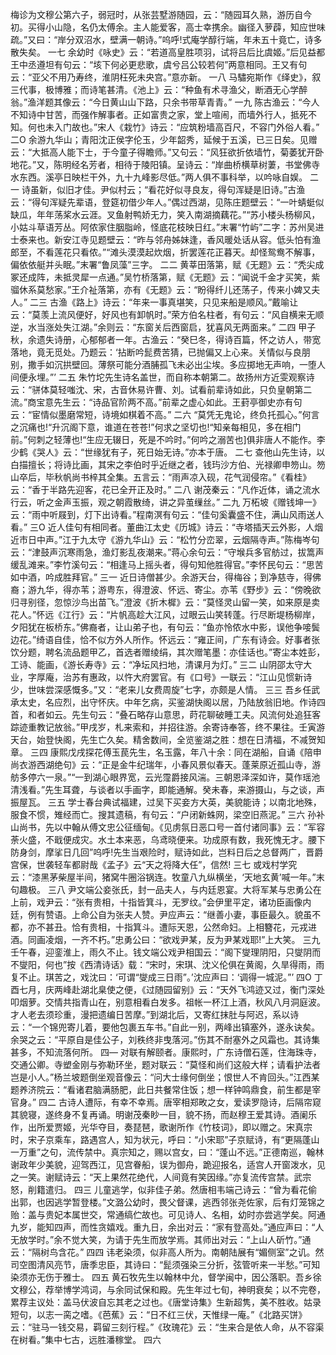<!-- { "loadSidebar": true } -->
梅诊为文穆公第六子，弱冠时，从张芸墅游随园，云：“随园耳久熟，游历自今初。买得小山隐，名仍太傅余。主人能爱客，高士幸携余。幽径入萝薜，知应世味疏。”又曰：“岸分双沼水，壁满一朝诗。”呜呼!式庵学醇行端，年未五十竟亡，诗多散失矣。
一七
余幼时《咏史》云：“若道高皇胜项羽，试将吕后比虞姬。”后见益都王中丞遵坦有句云：“垓下何必更悲歌，虞兮吕公较若何”两意相同。王又有句云：“亚父不用乃寿终，淮阴枉死未央宫。”意亦新。
一八
马驌宛斯作《绎史》，叙三代事，极博雅；而诗笔甚清。《池上》云：“种鱼有术寻渔父，断酒无心学醉翁。”渔洋题其像云：“今日黄山山下路，只余书带草青青。”
一九
陈古渔云：“今人不知诗中甘苦，而强作解事者。正如富贵之家，堂上喧闹，而墙外行人，抵死不知。何也未入门故也。”宋人《栽竹》诗云：“应筑粉墙高百尺，不容门外俗人看。”
二O
余游九华山；青阳沈正侯字伦玉，少年韶秀，延候于五溪，已三日矣。见赠云：“大抵高人能下士，于今童子得瞻师。”又句云：“风狂欲折依墙竹，菊萎犹开卧地花。”又，陈明经名芳者，相待于陵阳镇。呈诗云：“岸曲桥横草树萋，书堂佛寺水东西。溪亭日映栏干外，九十九峰影尽低。”两人俱不事科举，以吟咏自娱。
二一
诗虽新，似旧才佳。尹似村云；“看花好似寻良友，得句浑疑是旧诗。”古渔云：“得句浑疑先辈语，登筵初借少年人。”偶过西湖，见陈庄题壁云：“一叶蜻蜓似缺瓜，年年荡桨水云涯。叉鱼射鸭娇无力，笑入南湖摘藕花。”“苏小楼头杨柳风，小姑斗草语芳丛。阿侬家住胭脂岭，怪底花枝映日红。”末署“竹屿”二字：苏州吴进士泰来也。新安江寺见题壁云：“昨与邻舟姊妹逢，香风暖处话从容。低头怕有渔郎至，不看莲花只看侬。”“滩头漠漠起炊烟，折罢莲花正暮天。却怪鸳鸯不解事，偏依依艇并头眠。”末署“鲁凤藻”三字。
二二
黄莘田落第，赋《无题》云：“秃尖成冢还成阵，未抵灵犀一点通。”吴竹桥落第，赋《无题》云：“闻说千金才买笑，紫骝休系莫愁家。”王介祉落第，亦有《无题》云：“盼得纤儿还荡子，传来小婢又夫人。”
二三
古渔《路上》诗云：“年来一事真堪笑，只见来船是顺风。”戴喻让云：“莫羡上流风便好，好风也有卸帆时。”荣方伯名柱者，有句云：“风自横来无顺逆，水当涨处失江湖。”余则云：“东窗关后西窗启，犹喜风无两面来。”
二四
甲子秋，余遗失诗册，心郁郁者一年。古渔云：“癸巳冬，得诗百篇，怀之访人，带宽落地，竟无觅处。乃题云：‘拈断吟髭费苦猜，已抛偏又上心来。关情似与良朋别，撒手如沉拱壁回。薄祭可能分酒脯孤飞未必出尘埃。多应掷地无声响，一堕人间便永埋。”’
二五
朱竹坨先生诗名盖世，而自称本朝第二。故扬州方近雯观察诗云：“骈体莫轻嗤沈、宋，古音休易许曹、刘。试看前辈诗如此，只负皇朝第二流。”商宝意先生云：“诗品官阶两不高。”前辈之虚心如此。王葑亭御史亦有句云：“宦情似墨磨常短，诗境如棋着不高。”
二六
“莫凭无鬼论，终负托孤心。”何言之沉痛也!“升沉阁下意，谁道在苍苍!”何求之坚切也!“知亲每相见，多在相门前。”何刺之轻薄也!“生应无辍日，死是不吟时。”何吟之溺苦也]俱非唐人不能作。李少鹤《哭人》云：“世缘犹有子，死日始无诗。”亦本于唐。
二七
查他山先生诗，以白描擅长；将诗比画，其宋之李伯时乎近继之者，钱玙沙方伯、光禄卿申笏山。笏山卒后，毕秋帆尚书梓其全集。五言云：“雨声凉入砚，花气润侵帘。”《看桂》云：“香于半路先迎客，花已全开正及时。”
二八
谢茂秦云：“凡作近体，诵之流水行云，听之金声玉振，观之朝霞散绮，讲之异茧缫丝。”
二九
万柘坡《赠钱坤一》云：“雨中听屐到，灯下出诗看。”程南溟有句云：“佳句奚囊盛不住，满山风雨送人看。”
三O
近人佳句有相同者。董曲江太史《历城》诗云：“寺塔插天云外影，人烟近市日中声。”江于九太守《游九华山》云：“松竹分峦翠，云烟隔寺声。”陈梅岑句云：“津鼓声沉寒雨急，渔灯影乱夜潮来。”蒋心余句云：“守堠兵多官舫过，拔篙声缓乱滩来。”李竹溪句云：“相逢马上摇头者，得句知他胜得官。”李怀民句云：“思苦如中酒，吟成胜拜官。”
三一
近日诗僧甚少。余游天台，得梅谷；到净慈寺，得佛裔；游九华，得亦苇；游粤东，得澄波、怀远、寄尘。亦苇《野步》云：“傍晚欲归寻别径，忽惊沙鸟出苗飞。”澄波《折木樨》云：“莫怪灵山留一笑，如来原是卖花人。”怀远《江行》云：“片帆高趁大江风，过眼云山笑转蓬。行尽断堤杨柳岸，夕阳犹在板桥东。”佛裔者，让山弟子也，有句云：“鱼亦怜侬水中影，误他争唼鬓边花。”绮语自佳，恰不似方外人所作。怀远云：“雍正间，广东有诗会。好事者张饮分题，聘名流品题甲乙，首选者赠绫绢，其次赠笔墨：亦佳话也。”寄尘本姓彭，工诗、能画，《游长寿寺》云：“净坛风扫地，清课月为灯。”
三二
山阴邵太守大业，字厚庵，治苏有惠政，以忤大府罢官。有《口号》一联云：“江山见惯新诗少，世味尝深感慨多。”又：“老来儿女费周旋”七字，亦颇是人情。
三三
吾乡任武承太史，名应烈，出守怀庆。中年乞病，买鉴湖快阁以居，乃陆放翁旧地。作诗四首，和者如云。先生句云：“叠石略存山意思，莳花聊破睡工夫。风流何处追狂客踪迹重教记放翁。”甲戌岁，札来索和，并招往游。余寄诗奉答，终不果往。壬寅游天台，始登快阁，先生亡久矣。精舍数间，全览鉴湖之胜：想在日清福，不减贺知章。
三四
康熙戊戌探花傅玉苠先生，名玉露，年八十余：同在湖船，自诵《陪申尚衣游西湖绝句》云：“正是金牛纪瑞年，小春风景似春天。蓬莱原近孤山寺，游舫多停六一泉。”“一到湖心眼界宽，云光霪爵接风湍。三朝恩泽深如许，莫作瑶池清浅看。”先生耳聋，与谈者以手画字，即能通解。癸未春，来游摄山，与之谈，声振屋瓦。
三五
学士春台典试福建，过吴下买妾方大英，美貌能诗；以南北地殊，服食不惯，雉经而亡。搜其遗稿，有句云：“户闭新蛛网，梁空旧燕泥。”
三六
孙补山尚书，先以中翰从傅文忠公征缅甸。《见虏氛日恶口号一首付诸同事》云：“军容荼火盛，不戢便成灾。水土本来恶，乌鸢晓便来。功成原有数，我死愧无才。腰下防身剑，摩挲日几回”呜呼!先生当艰险时，赋诗如此，岂料日后之总督两广，晋爵宫保，世袭轻车都尉哉《孟子》云“天之将降大任”，信然!
三七
或戏村学究云：“漆黑茅柴屋半间，猪窝牛圈浴锅连。牧童八九纵横坐，‘天地玄黄’喊一年。”末句趣极。
三八
尹文端公妾张氏，封一品夫人，与内廷恩宴。大将军某与忠勇公在上前，戏尹云：“张有贵相，十指皆箕斗，无罗纹。”会伊里平定，诸功臣画像内廷，例有赞语。上命公自为张夫人赞。尹应声云：“继善小妻，事臣最久。貌虽不都，亦不甚丑。恰有贵相，十指箕斗。遭际天恩，公然命妇。上相簪花，元戎进酒。同画凌烟，一齐不朽。”忠勇公曰：“欲戏尹某，反为尹某戏耶!”上大笑。
三九
壬午春，迎銮淮上，雨久不止。钱文端公戏尹相国云：“阁下燮理阴阳，只燮阴而不燮阳，何也”按《西清诗话》载：“宋时，宋琪、沈义伦俱在黄阁，久旱得雨，雨复不止。琪苦之，戏沈曰：‘可谓“燮成三日雨”。’沈应声曰：‘调得一城泥。”’
四O
丁酉七月，庆两峰赴湖北臬使之便，《过随园留别》云：“天外飞鸿迹又过，衡门深处叩烟萝。交情共指青山在，别意相看白发多。祖帐一杯江上酒，秋风八月洞庭波。才人老去须珍重，漫把遗编日苦摩。”到湖北后，又寄红抹肚与阿迟，系以诗云：“一个锦兜寄儿着，要他包裹五车书。”自此一别，两峰出镇塞外，遂永诀矣。余哭之云：“平原自是佳公子，刘秩终非曳落河。”伤其不耐塞外之风霜也。其诗集甚多，不知流落何所。
四—
对联有解颐者。康熙时，广东诗僧石莲，住海珠寺，交通公卿。寺塑金刚与弥勒环坐，题对联云：“莫怪和尚们这般大样；请看护法者岂是小人。”杨兰坡题倒坐观音像云：“问大士缘何倒坐；恨世人不肯回头。”江西某题养济院云：“看诸君脑满肠肥，此日共餐常住饭；想一样钟鸣鼎食，前生都是宰官身。”
四二
古诗人遭际，有幸不幸焉。唐宰相郑畋之女，爱读罗隐诗，后隔帘窥其貌寝，遂终身不复再诵。明谢茂秦眇一目，貌不扬，而赵穆王爱其诗。酒阑乐作，出所爱贾姬，光华夺目，奏琵琶，歌谢所作《竹枝词》，即以赠之。宋真宗时，宋子京乘车，路遇宫人，知为状元，呼曰：“小宋耶”子京赋诗，有“更隔蓬山一万重”之句，流传禁中。真宗知之，赐以宫女，曰：“蓬山不远。”正德南巡，翰林谢政年少美貌，迎驾西江，见宫眷船，误为御舟，跪迎报名，适宫人开窗泼水，见之一笑。谢赋诗云：“天上果然花绝代，人间竟有笑因缘。”亦复流传宫禁。武宗怒，削籍遣归。
四三
儿童逃学，似非佳子弟。然唐相韦端己诗云：“曾为看花偷出郭，也因逃学暂登楼。”文潞公幼时，畏父督课，逃西邻张尧佐家，后有灯笼锦之贻：盖与贵妃本属世交，常通缟伫故也。可见诗人、名相，幼时亦尝逃学矣。阿通九岁，能知四声，而性贪嬉戏。重九日，余出对云：“家有登高处。”通应声曰：“人无放学时。”余不觉大笑，为请于先生而放学焉。其师出对云：“上山人斫竹。”通云：“隔树鸟含花。”
四四
讳老染须，似非高人所为。南朝陆展有“媚侧室”之讥。然司空图清风亮节，唐季忠臣，其诗曰：“髭须强染三分折，弦管听来一半愁。”可知染须亦无伤于雅士。
四五
黄石牧先生以翰林中允，督学闽中，因公落职。吾乡徐文穆公，荐举博学鸿词，与余同试保和殿。先生年过七旬，神明衰矣；以不完卷，累荐主议处：盖马伏波自忘其老之过也。《唐堂诗集》生新超隽，美不胜收。姑录短句，以志一脔之嗜。《芭蕉》云：“日不红三伏，天惟绿一庵。”《北路买饼》云：“驻马一钱交易，羁留三刻行程。”《玫瑰花》云：“生来合是依人命，从不容渠在树看。”集中七古，远胜潘稼堂。
四六
